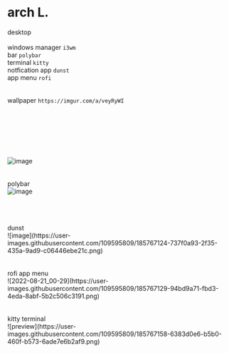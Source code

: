 # arch L.
desktop
<br> 
<br> windows manager ``i3wm``
<br>bar ``polybar``
<br>terminal ``kitty``
<br>notfication app ``dunst``
<br>app menu ``rofi``
<br>
<br>
<br>wallpaper ``https://imgur.com/a/veyRyWI``
<br>
<br>
<br>
<br>
<br>
<br>
<br>
<br>![image](https://user-images.githubusercontent.com/109595809/185766147-08cb2688-59f1-4327-96ad-f9dfb60600b6.png)
<br>
<br>
<br>polybar
<br>![image](https://user-images.githubusercontent.com/109595809/185767104-2de9b723-8f10-43b5-a08c-4f90d461a4b3.png)


<br>
<br>
<br>dunst
<br>![image](https://user-images.githubusercontent.com/109595809/185767124-737f0a93-2f35-435a-9ad9-c06446ebe21c.png)


<br>
<br>
<br>rofi app menu
<br>![2022-08-21_00-29](https://user-images.githubusercontent.com/109595809/185767129-94bd9a71-fbd3-4eda-8abf-5b2c506c3191.png)


<br>
<br>
<br>kitty terminal
<br>![preview](https://user-images.githubusercontent.com/109595809/185767158-6383d0e6-b5b0-460f-b573-6ade7e6b2af9.png)


<br>
